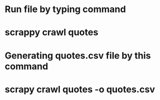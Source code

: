# Run file by typing command
# scrappy crawl quotes

# Generating quotes.csv file by this command
# scrapy crawl quotes -o quotes.csv
